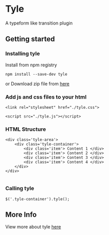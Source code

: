 # Tyle

A typeform like transition plugin

## Getting started

### Installing tyle

Install from npm registry

```
npm install --save-dev tyle
```

or 
Download zip file from [here](https://viping7.github.io/tyle/)

###  Add js and css files to your html

```
<link rel="stylesheet" href="./tyle.css">
```

```
<script src="./tyle.js"></script>
```
### HTML Structure

```
<div class='tyle-area'>
    <div class='tyle-container'> 
        <div class='item'> Content 1 </div>   
        <div class='item'> Content 2 </div>   
        <div class='item'> Content 3 </div>   
        <div class='item'> Content 4 </div>   
    </div>           
</div>           
             
```

### Calling tyle

```
$('.tyle-container').tyle();
```

## More Info

View more about tyle [here](https://viping7.github.io/tyle/)
